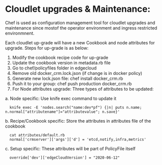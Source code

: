 # Cloudlet upgrades & Maintenance: 

Chef is used as configuration management tool for cloudlet upgrades and maintenance since mostof the operator environment and ingress restricted environmnent.

Each cloudlet up-grade will have a new Cookbook and node attributes for upgrade.
Steps for up-grade is as below:

1. Modify the cookbook recipe code for up-grade
2. Update the cookbook version in metadata.rb file
3. Go to chef/policyfiles folder in edgecloud
4. Remove old docker_crm.lock.json (if change is in docker policy)
5. Generate new lock.json file: chef install docker_crm.rb
6. Push it to your group: chef push production docker_crm.rb
7. For Node attributes upgrade: Three types of attributes to be updated:

  a. Node specific: Use knife exec command to update it
  ```
    knife exec -E 'nodes.search("name:dev*pf") {|n| puts n.name; n.normal["attributename"]="attributevalue"; n.save}'
  ```
  b. Recipe/Cookbook specific: Store the attributes in attributes file of the cookbook
  ```
    cat attributes/default.rb
    normal['crmserver']['args']['d'] = 'etcd,notify,infra,metrics'
  ```
  c. Setup specific: These attributes will be part of PolicyFile itself
  ```
    override['dev']['edgeCloudVersion'] = "2020-06-12"
  ```